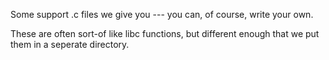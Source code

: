 Some support .c files we give you --- you can, of course, write your own.

These are often sort-of like libc functions, but different enough that we put
them in a seperate directory.
